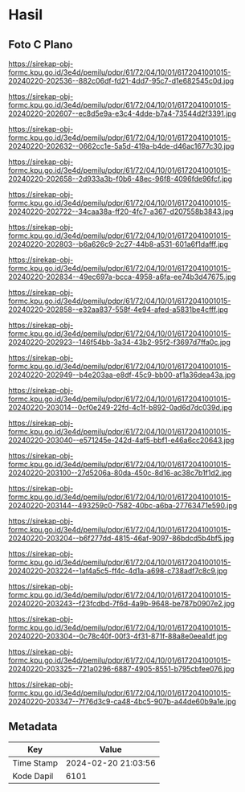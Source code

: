 # Hasil

## Foto C Plano

https://sirekap-obj-formc.kpu.go.id/3e4d/pemilu/pdpr/61/72/04/10/01/6172041001015-20240220-202536--882c06df-fd21-4dd7-95c7-d1e682545c0d.jpg

https://sirekap-obj-formc.kpu.go.id/3e4d/pemilu/pdpr/61/72/04/10/01/6172041001015-20240220-202607--ec8d5e9a-e3c4-4dde-b7a4-73544d2f3391.jpg

https://sirekap-obj-formc.kpu.go.id/3e4d/pemilu/pdpr/61/72/04/10/01/6172041001015-20240220-202632--0662cc1e-5a5d-419a-b4de-d46ac1677c30.jpg

https://sirekap-obj-formc.kpu.go.id/3e4d/pemilu/pdpr/61/72/04/10/01/6172041001015-20240220-202658--2d933a3b-f0b6-48ec-96f8-4096fde96fcf.jpg

https://sirekap-obj-formc.kpu.go.id/3e4d/pemilu/pdpr/61/72/04/10/01/6172041001015-20240220-202722--34caa38a-ff20-4fc7-a367-d207558b3843.jpg

https://sirekap-obj-formc.kpu.go.id/3e4d/pemilu/pdpr/61/72/04/10/01/6172041001015-20240220-202803--b6a626c9-2c27-44b8-a531-601a6f1dafff.jpg

https://sirekap-obj-formc.kpu.go.id/3e4d/pemilu/pdpr/61/72/04/10/01/6172041001015-20240220-202834--49ec697a-bcca-4958-a6fa-ee74b3d47675.jpg

https://sirekap-obj-formc.kpu.go.id/3e4d/pemilu/pdpr/61/72/04/10/01/6172041001015-20240220-202858--e32aa837-558f-4e94-afed-a5831be4cfff.jpg

https://sirekap-obj-formc.kpu.go.id/3e4d/pemilu/pdpr/61/72/04/10/01/6172041001015-20240220-202923--146f54bb-3a34-43b2-95f2-f3697d7ffa0c.jpg

https://sirekap-obj-formc.kpu.go.id/3e4d/pemilu/pdpr/61/72/04/10/01/6172041001015-20240220-202949--b4e203aa-e8df-45c9-bb00-af1a36dea43a.jpg

https://sirekap-obj-formc.kpu.go.id/3e4d/pemilu/pdpr/61/72/04/10/01/6172041001015-20240220-203014--0cf0e249-22fd-4c1f-b892-0ad6d7dc039d.jpg

https://sirekap-obj-formc.kpu.go.id/3e4d/pemilu/pdpr/61/72/04/10/01/6172041001015-20240220-203040--e571245e-242d-4af5-bbf1-e46a6cc20643.jpg

https://sirekap-obj-formc.kpu.go.id/3e4d/pemilu/pdpr/61/72/04/10/01/6172041001015-20240220-203100--27d5206a-80da-450c-8d16-ac38c7b1f1d2.jpg

https://sirekap-obj-formc.kpu.go.id/3e4d/pemilu/pdpr/61/72/04/10/01/6172041001015-20240220-203144--493259c0-7582-40bc-a6ba-27763471e590.jpg

https://sirekap-obj-formc.kpu.go.id/3e4d/pemilu/pdpr/61/72/04/10/01/6172041001015-20240220-203204--b6f277dd-4815-46af-9097-86bdcd5b4bf5.jpg

https://sirekap-obj-formc.kpu.go.id/3e4d/pemilu/pdpr/61/72/04/10/01/6172041001015-20240220-203224--1af4a5c5-ff4c-4d1a-a698-c738adf7c8c9.jpg

https://sirekap-obj-formc.kpu.go.id/3e4d/pemilu/pdpr/61/72/04/10/01/6172041001015-20240220-203243--f23fcdbd-7f6d-4a9b-9648-be787b0907e2.jpg

https://sirekap-obj-formc.kpu.go.id/3e4d/pemilu/pdpr/61/72/04/10/01/6172041001015-20240220-203304--0c78c40f-00f3-4f31-871f-88a8e0eea1df.jpg

https://sirekap-obj-formc.kpu.go.id/3e4d/pemilu/pdpr/61/72/04/10/01/6172041001015-20240220-203325--721a0296-6887-4905-8551-b795cbfee076.jpg

https://sirekap-obj-formc.kpu.go.id/3e4d/pemilu/pdpr/61/72/04/10/01/6172041001015-20240220-203347--7f76d3c9-ca48-4bc5-907b-a44de60b9a1e.jpg


## Metadata

| Key        | Value               |
| ---------- | ------------------- |
| Time Stamp | 2024-02-20 21:03:56 |
| Kode Dapil | 6101                |



